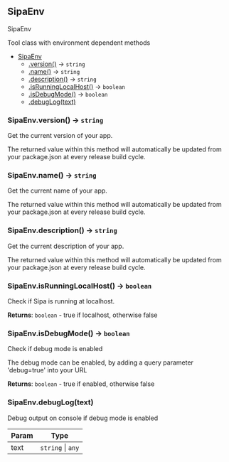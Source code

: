 <a name="SipaEnv"></a>

## SipaEnv
SipaEnvTool class with environment dependent methods

* [SipaEnv](#SipaEnv)
    * [.version()](#SipaEnv.version) &rarr; <code>string</code>
    * [.name()](#SipaEnv.name) &rarr; <code>string</code>
    * [.description()](#SipaEnv.description) &rarr; <code>string</code>
    * [.isRunningLocalHost()](#SipaEnv.isRunningLocalHost) &rarr; <code>boolean</code>
    * [.isDebugMode()](#SipaEnv.isDebugMode) &rarr; <code>boolean</code>
    * [.debugLog(text)](#SipaEnv.debugLog)

<a name="SipaEnv.version"></a>

### SipaEnv.version() &rarr; <code>string</code>
Get the current version of your app.The returned value within this method will automatically beupdated from your package.json at every release build cycle.
<a name="SipaEnv.name"></a>

### SipaEnv.name() &rarr; <code>string</code>
Get the current name of your app.The returned value within this method will automatically beupdated from your package.json at every release build cycle.
<a name="SipaEnv.description"></a>

### SipaEnv.description() &rarr; <code>string</code>
Get the current description of your app.The returned value within this method will automatically beupdated from your package.json at every release build cycle.
<a name="SipaEnv.isRunningLocalHost"></a>

### SipaEnv.isRunningLocalHost() &rarr; <code>boolean</code>
Check if Sipa is running at localhost.

**Returns**: <code>boolean</code> - true if localhost, otherwise false  
<a name="SipaEnv.isDebugMode"></a>

### SipaEnv.isDebugMode() &rarr; <code>boolean</code>
Check if debug mode is enabledThe debug mode can be enabled, by adding a query parameter 'debug=true' into your URL

**Returns**: <code>boolean</code> - true if enabled, otherwise false  
<a name="SipaEnv.debugLog"></a>

### SipaEnv.debugLog(text)
Debug output on console if debug mode is enabled

| Param | Type |
| --- | --- |
| text | <code>string</code> \| <code>any</code> | 

